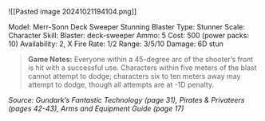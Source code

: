 ![[Pasted image 20241021194104.png]]

Model: Merr-Sonn Deck Sweeper Stunning Blaster
Type: Stunner
Scale: Character
Skill: Blaster: deck-sweeper
Ammo: 5
Cost: 500 (power packs: 10)
Availability: 2, X
Fire Rate: 1/2
Range: 3/5/10
Damage: 6D stun

> **Game Notes:** 
> Everyone within a 45-degree arc of the shooter’s front is hit with a successful use. Characters within five meters of the blast cannot attempt to dodge; characters six to ten meters away may attempt to dodge, though all attempts are at -1D penalty.

*Source: Gundark’s Fantastic Technology (page 31), Pirates & Privateers (pages 42-43), Arms and Equipment Guide (page 17)*

